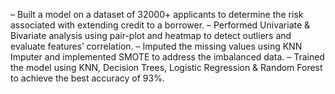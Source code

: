 – Built a model on a dataset of 32000+ applicants to determine the risk associated with extending credit to a borrower. 
– Performed Univariate & Bivariate analysis using pair-plot and heatmap to detect outliers and evaluate features’ correlation. – Imputed the missing values using KNN Imputer and implemented SMOTE to address the imbalanced data. 
– Trained the model using KNN, Decision Trees, Logistic Regression & Random Forest to achieve the best accuracy of 93%.
